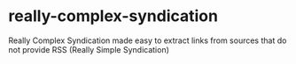 really-complex-syndication
==========================

Really Complex Syndication made easy to extract links from sources that do not provide RSS (Really Simple Syndication)